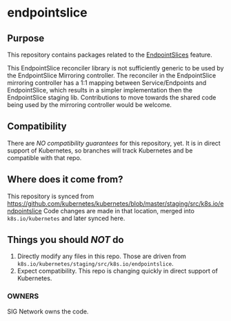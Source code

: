 # endpointslice

## Purpose

This repository contains packages related to the [EndpointSlices](https://github.com/kubernetes/enhancements/tree/master/keps/sig-network/0752-endpointslices)
feature.

This EndpointSlice reconciler library is not sufficiently generic to be used by
the EndpointSlice Mirroring controller. The reconciler in the EndpointSlice
mirroring controller has a 1:1 mapping between Service/Endpoints and
EndpointSlice, which results in a simpler implementation then the EndpointSlice
staging lib. Contributions to move towards the shared code being used by the
mirroring controller would be welcome.

## Compatibility

There are *NO compatibility guarantees* for this repository, yet.  It is in direct support of Kubernetes, so branches
will track Kubernetes and be compatible with that repo.

## Where does it come from?

This repository is synced from https://github.com/kubernetes/kubernetes/blob/master/staging/src/k8s.io/endpointslice
Code changes are made in that location, merged into `k8s.io/kubernetes` and later synced here.

## Things you should *NOT* do

 1. Directly modify any files in this repo. Those are driven from `k8s.io/kubernetes/staging/src/k8s.io/endpointslice`.
 2. Expect compatibility. This repo is changing quickly in direct support of Kubernetes.

### OWNERS

SIG Network owns the code.
